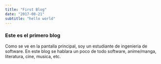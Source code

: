 ```yaml
---
title: "First Blog"
date: "2017-08-21"
subtitle: "hello world"
---
```


### Este es el primero blog
Como se ve en la pantalla principal, soy un estudiante de ingenieria de software. En este blog se hablara un poco de todo software, anime/manga, literatura, cine, musica, etc. 

